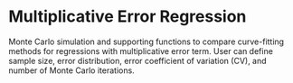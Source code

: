 # Multiplicative Error Regression
Monte Carlo simulation and supporting functions to compare curve-fitting methods for regressions with multiplicative error term. User can define sample size, error distribution, error coefficient of variation (CV), and number of Monte Carlo iterations.
